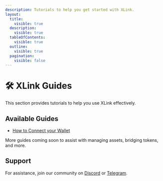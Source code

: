```yaml
---
description: Tutorials to help you get started with XLink.
layout:
  title:
    visible: true
  description:
    visible: true
  tableOfContents:
    visible: true
  outline:
    visible: true
  pagination:
    visible: false
---
```


# 🛠 XLink Guides

This section provides tutorials to help you use XLink effectively.

## Available Guides

- [How to Connect your Wallet](how-to-connect-your-wallet.md)

More guides coming soon to assist with managing assets, bridging tokens, and more.

## Support

For assistance, join our community on [Discord](https://discord.com/invite/xlink) or [Telegram](https://x.com/XLinkbtc).
